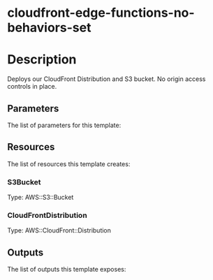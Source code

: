 # cloudfront-edge-functions-no-behaviors-set
# Description
Deploys our CloudFront Distribution and S3 bucket. No origin access controls in place.

## Parameters
The list of parameters for this template:


## Resources
The list of resources this template creates:

### S3Bucket 
Type: AWS::S3::Bucket  
### CloudFrontDistribution 
Type: AWS::CloudFront::Distribution  

## Outputs
The list of outputs this template exposes:

